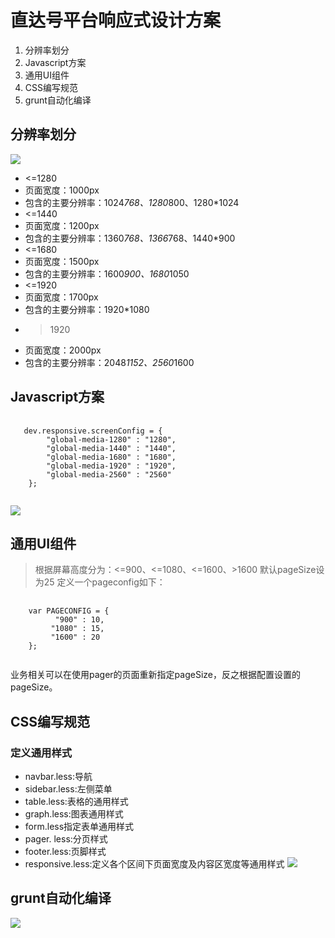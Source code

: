 直达号平台响应式设计方案
=======
1. 分辨率划分
2. Javascript方案
3. 通用UI组件
4. CSS编写规范
5. grunt自动化编译

分辨率划分
-----------------
![](http://d.pcs.baidu.com/thumbnail/c4c51b65ca6afa04900f77a694dc276e?fid=774302184-250528-593861192401403&time=1418900400&rt=sh&sign=FDTAER-DCb740ccc5511e5e8fedcff06b081203-afkjgbkhWl%2F1k3lW5yJcxx6Syvo%3D&expires=2h&prisign=unkown&chkv=0&chkbd=0&chkpc=&size=c850_u580&quality=100 "")
+ <=1280
 + 页面宽度：1000px
 + 包含的主要分辨率：1024*768、1280*800、1280*1024
+ <=1440
 + 页面宽度：1200px
 + 包含的主要分辨率：1360*768、1366*768、1440*900
+ <=1680
 + 页面宽度：1500px
 + 包含的主要分辨率：1600*900、1680*1050
+ <=1920
 + 页面宽度：1700px
 + 包含的主要分辨率：1920*1080
+ >1920
 + 页面宽度：2000px
 + 包含的主要分辨率：2048*1152、2560*1600

Javascript方案
-----------------
<pre>
 <code>
   dev.responsive.screenConfig = {
        "global-media-1280" : "1280",
        "global-media-1440" : "1440",
        "global-media-1680" : "1680",
        "global-media-1920" : "1920",
        "global-media-2560" : "2560"
    };
 </code>
</pre>
 
![](http://d.pcs.baidu.com/thumbnail/3bb643bb649c40593b6b26178e8422b7?fid=774302184-250528-421403417141004&time=1418900400&rt=sh&sign=FDTAER-DCb740ccc5511e5e8fedcff06b081203-K%2BERrDISAoHukzg6MzPqDAai77Y%3D&expires=2h&prisign=unkown&chkv=0&chkbd=0&chkpc=&size=c850_u580&quality=100 "")

通用UI组件
-----------------
> 根据屏幕高度分为：<=900、<=1080、<=1600、>1600
> 默认pageSize设为25
> 定义一个pageconfig如下：

<pre>
 <code>
    var PAGECONFIG = {
          "900" : 10,
         "1080" : 15,
         "1600" : 20
    };
 </code>
</pre>
业务相关可以在使用pager的页面重新指定pageSize，反之根据配置设置的pageSize。

CSS编写规范
-----------------
### 定义通用样式 ######
* navbar.less:导航
* sidebar.less:左侧菜单
* table.less:表格的通用样式
* graph.less:图表通用样式
* form.less指定表单通用样式
* pager. less:分页样式
* footer.less:页脚样式
* responsive.less:定义各个区间下页面宽度及内容区宽度等通用样式
![](http://d.pcs.baidu.com/thumbnail/d49e2cf98d2762377fed23f730ff10e4?fid=774302184-250528-289959640975567&time=1418900400&rt=sh&sign=FDTAER-DCb740ccc5511e5e8fedcff06b081203-%2FRYZ3DxYqG%2BCO%2BohxIQ%2BARbWaLA%3D&expires=2h&prisign=unkown&chkv=0&chkbd=0&chkpc=&size=c850_u580&quality=100 "")

grunt自动化编译
-----------------
![](http://d.pcs.baidu.com/thumbnail/7d5e32cb7b36a8bc44440c351712bab1?fid=774302184-250528-1028679028203381&time=1418900400&rt=sh&sign=FDTAER-DCb740ccc5511e5e8fedcff06b081203-uGHW0wCK1qK1NZDnOewUFN6UQXY%3D&expires=2h&prisign=unkown&chkv=0&chkbd=0&chkpc=&size=c850_u580&quality=100 "")

